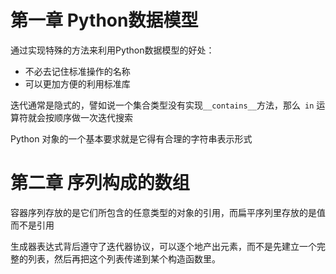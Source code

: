 # 第一章 Python数据模型

通过实现特殊的方法来利用Python数据模型的好处：

* 不必去记住标准操作的名称
* 可以更加方便的利用标准库

迭代通常是隐式的，譬如说一个集合类型没有实现` __contains__ `方法，那么` in` 运算符就会按顺序做一次迭代搜索

Python 对象的一个基本要求就是它得有合理的字符串表示形式

# 第二章 序列构成的数组

容器序列存放的是它们所包含的任意类型的对象的引用，而扁平序列里存放的是值而不是引用

生成器表达式背后遵守了迭代器协议，可以逐个地产出元素，而不是先建立一个完整的列表，然后再把这个列表传递到某个构造函数里。